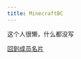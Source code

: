 ```yaml
---
title: MinecraftBC
---
```


这个人很懒，什么都没写  

<a href="http://starry-sakura-craft.online/intro">回到成员名片</a>